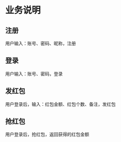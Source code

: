# 业务说明

## 注册
用户输入：账号、密码、昵称，注册

## 登录
用户输入：账号、密码，登录

## 发红包
用户登录后，输入：红包金额、红包个数、备注，发红包

## 抢红包
用户登录后，抢红包，返回获得的红包金额

